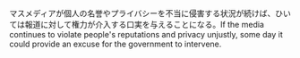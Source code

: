 <tr><td>マスメディアが個人の名誉やプライバシーを不当に侵害する状況が続けば、ひいては報道に対して権力が介入する口実を与えることになる。<td><tr><tr><td>If the media continues to violate people's reputations and privacy unjustly, some day it could provide an excuse for the government to intervene.<td><tr></table>

